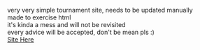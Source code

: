 very very simple tournament site, needs to be updated manually <br>
made to exercise html <br>
it's kinda a mess and will not be revisited<br>
every advice will be accepted, don't be mean pls :)<br>
<a href="https://redex-991.github.io/Lockout-Leaderboard/">Site Here</a>
